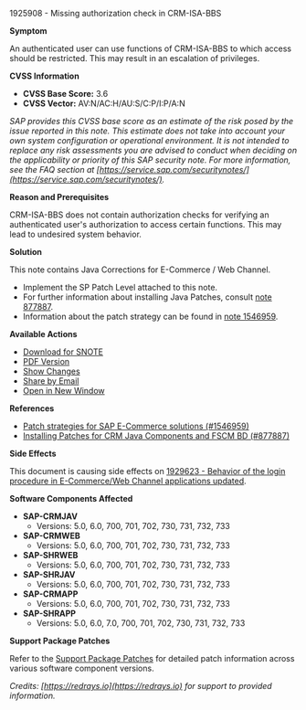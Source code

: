 1925908 - Missing authorization check in CRM-ISA-BBS

**Symptom**

An authenticated user can use functions of CRM-ISA-BBS to which access should be restricted. This may result in an escalation of privileges.

**CVSS Information**

- **CVSS Base Score:** 3.6
- **CVSS Vector:** AV:N/AC:H/AU:S/C:P/I:P/A:N

*SAP provides this CVSS base score as an estimate of the risk posed by the issue reported in this note. This estimate does not take into account your own system configuration or operational environment. It is not intended to replace any risk assessments you are advised to conduct when deciding on the applicability or priority of this SAP security note. For more information, see the FAQ section at [https://service.sap.com/securitynotes/](https://service.sap.com/securitynotes/).*

**Reason and Prerequisites**

CRM-ISA-BBS does not contain authorization checks for verifying an authenticated user's authorization to access certain functions. This may lead to undesired system behavior.

**Solution**

This note contains Java Corrections for E-Commerce / Web Channel.

- Implement the SP Patch Level attached to this note.
- For further information about installing Java Patches, consult [note 877887](https://me.sap.com/notes/877887).
- Information about the patch strategy can be found in [note 1546959](https://me.sap.com/notes/1546959).

**Available Actions**

- [Download for SNOTE](https://notesdownloads.sap.com/note/0040000017737872017)
- [PDF Version](https://me.sap.com/sap/support/sfm/notes/print/0001925908?language=en-US&token=A45A1AE9C9DD24F59A440A9F9136169A)
- [Show Changes](https://me.sap.com/notesLatestChanges/0001925908/E/diff)
- [Share by Email](#)
- [Open in New Window](#)

**References**

- [Patch strategies for SAP E-Commerce solutions (#1546959)](https://me.sap.com/notes/1546959)
- [Installing Patches for CRM Java Components and FSCM BD (#877887)](https://me.sap.com/notes/877887)

**Side Effects**

This document is causing side effects on [1929623 - Behavior of the login procedure in E-Commerce/Web Channel applications updated](https://me.sap.com/notes/1929623).

**Software Components Affected**

- **SAP-CRMJAV**
  - Versions: 5.0, 6.0, 700, 701, 702, 730, 731, 732, 733
- **SAP-CRMWEB**
  - Versions: 5.0, 6.0, 700, 701, 702, 730, 731, 732, 733
- **SAP-SHRWEB**
  - Versions: 5.0, 6.0, 700, 701, 702, 730, 731, 732, 733
- **SAP-SHRJAV**
  - Versions: 5.0, 6.0, 700, 701, 702, 730, 731, 732, 733
- **SAP-CRMAPP**
  - Versions: 5.0, 6.0, 700, 701, 702, 730, 731, 732, 733
- **SAP-SHRAPP**
  - Versions: 5.0, 6.0, 7.0, 700, 701, 702, 730, 731, 732, 733

**Support Package Patches**

Refer to the [Support Package Patches](https://me.sap.com/sap/support/swdc/notes?...) for detailed patch information across various software component versions.

*Credits: [https://redrays.io](https://redrays.io) for support to provided information.*